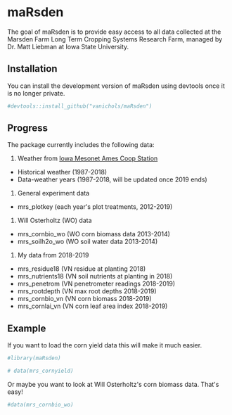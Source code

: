 
<!-- README.md is generated from README.Rmd. Please edit that file -->
maRsden
=======

<!-- badges: start -->
<!-- badges: end -->
The goal of maRsden is to provide easy access to all data collected at the Marsden Farm Long Term Cropping Systems Research Farm, managed by Dr. Matt Liebman at Iowa State University.

Installation
------------

You can install the development version of maRsden using devtools once it is no longer private.

``` r
#devtools::install_github("vanichols/maRsden")
```

Progress
--------

The package currently includes the following data:

1.  Weather from [Iowa Mesonet Ames Coop Station](https://mesonet.agron.iastate.edu/)

-   Historical weather (1987-2018)
-   Data-weather years (1987-2018, will be updated once 2019 ends)

1.  General experiment data

-   mrs\_plotkey (each year's plot treatments, 2012-2019)

1.  Will Osterholtz (WO) data

-   mrs\_cornbio\_wo (WO corn biomass data 2013-2014)
-   mrs\_soilh2o\_wo (WO soil water data 2013-2014)

1.  My data from 2018-2019

-   mrs\_residue18 (VN residue at planting 2018)
-   mrs\_nutrients18 (VN soil nutrients at planting in 2018)
-   mrs\_penetrom (VN penetrometer readings 2018-2019)
-   mrs\_rootdepth (VN max root depths 2018-2019)
-   mrs\_cornbio\_vn (VN corn biomass 2018-2019)
-   mrs\_cornlai\_vn (VN corn leaf area index 2018-2019)

Example
-------

If you want to load the corn yield data this will make it much easier.

``` r
#library(maRsden)

# data(mrs_cornyield)
```

Or maybe you want to look at Will Osterholtz's corn biomass data. That's easy!

``` r
#data(mrs_cornbio_wo)
```
